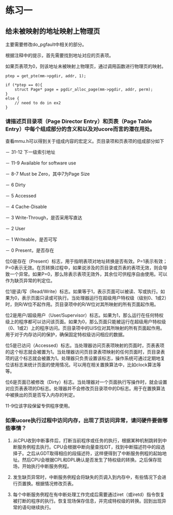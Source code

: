 # 练习一
## 给未被映射的地址映射上物理页

主要需要修改do_pgfault中相关的部分。

根据注释中的提示，首先需要找到地址对应的页表项。

如果页表项为0，则该地址未被映射上物理页，通过调用函数进行物理页的映射。

```
ptep = get_pte(mm->pgdir, addr, 1);

if (*ptep == 0){
	struct Page* page = pgdir_alloc_page(mm->pgdir, addr, perm);
} 
else {
	// need to do in ex2
}
```

### 请描述页目录项（Page Director Entry）和页表（Page Table Entry）中每个组成部分的含义和以及对ucore而言的潜在用处。
查看mmu.h可以得到关于组成内容的宏定义。页目录项和页表项的组成部分如下


－ 31-12 下一级索引地址

－ 11-9 Available for software use

－ 8-7 Must be Zero，其中7为Page Size

－ 6 Dirty

－ 5 Accessed

－ 4 Cache-Disable

－ 3 Write-Through，是否采用写直达

－ 2 User

－ 1 Writeable，是否可写

－ 0 Present，是否存在


位0是存在（Present）标志，用于指明表项对地址转换是否有效。P=1表示有效；P=0表示无效。在页转换过程中，如果说涉及的页目录或页表的表项无效，则会导致一个异常。如果P=0，那么除表示表项无效外，其余位可供程序自由使用。可以作为缺页异常的判定位。

位1是读/写（Read/Write）标志。如果等于1，表示页面可以被读、写或执行。如果为0，表示页面只读或可执行。当处理器运行在超级用户特权级（级别0、1或2）时，则R/W位不起作用。页目录项中的R/W位对其所映射的所有页面起作用。

位2是用户/超级用户（User/Supervisor）标志。如果为1，那么运行在任何特权级上的程序都可以访问该页面。如果为0，那么页面只能被运行在超级用户特权级（0、1或2）上的程序访问。页目录项中的U/S位对其所映射的所有页面起作用。用于对于内存访问的保护，确保固定特权级访问相应的数据。

位5是已访问（Accessed）标志。当处理器访问页表项映射的页面时，页表表项的这个标志就会被置为1。当处理器访问页目录表项映射的任何页面时，页目录表项的这个标志就会被置为1。处理器只负责设置该标志，操作系统可通过定期地复位该标志来统计页面的使用情况。可以用在相关置换算法中，比如clock算法等等。

位6是页面已被修改（Dirty）标志。当处理器对一个页面执行写操作时，就会设置对应页表表项的D标志。处理器并不会修改页目录项中的D标志。用于在置换算法中被换出的页是否写入内存的判定。

11-9位该字段保留专供程序使用。

### 如果ucore执行过程中访问内存，出现了页访问异常，请问硬件要做哪些事情？

1. 从CPU收到中断事件后，打断当前程序或任务的执行，根据某种机制跳转到中断服务例程去执行。CPU会根据中断向量查找IDT，找到中断描述符中的段选择子。之后从GDT取得相应的段描述符，这样便得到了中断服务例程的起始地址。然后CPU会根据CPL和DPL确认是否发生了特权级的转换。之后保存现场，开始执行中断服务例程。

2. 发生缺页异常时，中断服务例程会将缺失的页调入到内存中，有些情况下会进行页置换。根据情况修改页表。

3. 每个中断服务例程在有中断处理工作完成后需要通过iret（或iretd）指令恢复被打断的程序的执行。恢复现场保存信息，并完成特权级的转换。回到出现异常的语句继续执行。
